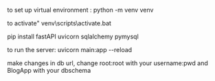 to set up virtual environment : python -m venv venv

to activate" venv\scripts\activate.bat

pip install fastAPI uvicorn sqlalchemy pymysql

to run the server: uvicorn main:app --reload

make changes in db url, change root:root with your username:pwd and BlogApp with your dbschema
